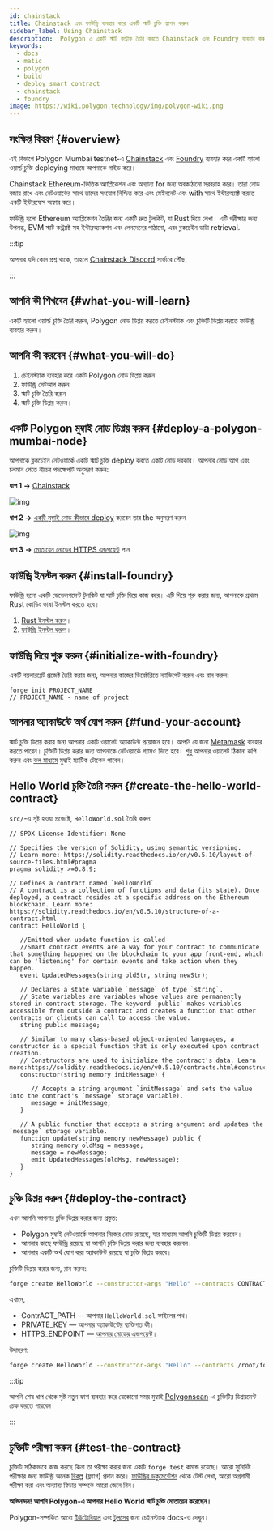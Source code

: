 ```yaml
---
id: chainstack
title: Chainstack এবং ফাউন্ড্রি ব্যবহার করে একটি স্মার্ট চুক্তি স্থাপন করুন
sidebar_label: Using Chainstack
description:  Polygon এ একটি স্মার্ট কন্ট্রাক তৈরি করতে Chainstack এবং Foundry ব্যবহার করুন
keywords:
  - docs
  - matic
  - polygon
  - build
  - deploy smart contract
  - chainstack
  - foundry
image: https://wiki.polygon.technology/img/polygon-wiki.png
---
```


## সংক্ষিপ্ত বিবরণ {#overview}

এই বিভাগে Polygon Mumbai testnet-এ [Chainstack](https://chainstack.com/build-better-with-polygon/) এবং [Foundry](https://github.com/gakonst/foundry/) ব্যবহার করে একটি হ্যালো ওয়ার্ল্ড চুক্তি deploying মাধ্যমে আপনাকে গাইড করে।

Chainstack Ethereum-ভিত্তিক অ্যাপ্লিকেশন এবং অন্যান্য for জন্য অবকাঠামো সরবরাহ করে। তারা নোড বজায় রাখে এবং নেটওয়ার্কের সাথে তাদের সংযোগ নিশ্চিত করে এবং মেইননেট এবং with সাথে ইন্টারঅ্যাক্ট করতে একটি ইন্টারফেস অফার করে।

ফাউন্ড্রি হলো Ethereum অ্যাপ্লিকেশন তৈরির জন্য একটি দ্রুত টুলকিট, যা Rust দিয়ে লেখা। এটি পরীক্ষার জন্য উপলব্ধ, EVM স্মার্ট কন্ট্র্যাক্ট সহ ইন্টারঅ্যাকশন এবং লেনদেনের পাঠানো, এবং ব্লকচেইন ডাটা retrieval.

:::tip

আপনার যদি কোন প্রশ্ন থাকে, তাহলে [<ins>Chainstack Discord</ins>](https://discord.com/invite/Cymtg2f7pX) সার্ভারে পৌঁছ.

:::

## আপনি কী শিখবেন {#what-you-will-learn}

একটি হ্যালো ওয়ার্ল্ড চুক্তি তৈরি করুন, Polygon নোড ডিপ্লয় করতে চেইনস্ট্যাক এবং চুক্তিটি ডিপ্লয় করতে ফাউন্ড্রি ব্যবহার করুন।

## আপনি কী করবেন {#what-you-will-do}

1. চেইনস্ট্যাক ব্যবহার করে একটি Polygon নোড ডিপ্লয় করুন
2. ফাউন্ড্রি সেটআপ করুন
3. স্মার্ট চুক্তি তৈরি করুন
4. স্মার্ট চুক্তি ডিপ্লয় করুন।

## একটি Polygon মুম্বাই নোড ডিপ্লয় করুন {#deploy-a-polygon-mumbai-node}

আপনাকে ব্লকচেইন নেটওয়ার্কে একটি স্মার্ট চুক্তি deploy  করতে একটি নোড দরকার। আপনার নোড আপ এবং চলমান পেতে নীচের পদক্ষেপটি অনুসরণ করুন:

**ধাপ 1 →** [Chainstack](https://console.chainstack.com/user/account/create)

![img](/img/chainstack/sign-up.png)

**ধাপ 2 →** [একটি মুম্বাই নোড কীভাবে deploy](https://docs.chainstack.com/platform/join-a-public-network#join-a-polygon-pos-network)  করবেন তার the অনুসরণ করুন

![img](/img/chainstack/join-network.png)

**ধাপ 3 →** [মোতায়েন নোডের HTTPS এন্ডপয়েন্ট](https://docs.chainstack.com/platform/view-node-access-and-credentials) পান

## ফাউন্ড্রি ইনস্টল করুন {#install-foundry}

ফাউন্ড্রি হলো একটি ডেভেলপমেন্ট টুলকিট যা স্মার্ট চুক্তি দিয়ে কাজ করে। এটি দিয়ে শুরু করার জন্য, আপনাকে প্রথমে Rust কোডিং ভাষা ইনস্টল করতে হবে।

1. [Rust ইনস্টল করুন](https://www.rust-lang.org/tools/install)।
1. [ফাউন্ড্রি ইনস্টল করুন](https://github.com/gakonst/foundry/)।

## ফাউন্ড্রি দিয়ে শুরু করুন {#initialize-with-foundry}

একটি বয়লারপ্লেট প্রজেক্ট তৈরি করার জন্য, আপনার কাজের ডিরেক্টরিতে ন্যাভিগেট করুন এবং রান করুন:

```
forge init PROJECT_NAME
// PROJECT_NAME - name of project
```

## আপনার অ্যাকাউন্টে অর্থ যোগ করুন {#fund-your-account}

স্মার্ট চুক্তি ডিপ্লয় করার জন্য আপনার একটি ওয়ালেট অ্যাকাউন্ট প্রয়োজন হবে। আপনি যে জন্য [Metamask](https://metamask.io/) ব্যবহার করতে পারেন। চুক্তিটি ডিপ্লয় করার জন্য আপনাকে নেটওয়ার্কে গ্যাসও দিতে হবে। শুধু আপনার ওয়ালেট ঠিকানা কপি করুন এবং [কল মাধ্যমে](https://faucet.polygon.technology/) মুম্বাই ম্যাটিক টোকেন পাবেন।

## Hello World চুক্তি তৈরি করুন {#create-the-hello-world-contract}

`src/`-এ সৃষ্ট হওয়া প্রজেক্টে, `HelloWorld.sol` তৈরি করুন:

```
// SPDX-License-Identifier: None

// Specifies the version of Solidity, using semantic versioning.
// Learn more: https://solidity.readthedocs.io/en/v0.5.10/layout-of-source-files.html#pragma
pragma solidity >=0.8.9;

// Defines a contract named `HelloWorld`.
// A contract is a collection of functions and data (its state). Once deployed, a contract resides at a specific address on the Ethereum blockchain. Learn more: https://solidity.readthedocs.io/en/v0.5.10/structure-of-a-contract.html
contract HelloWorld {

   //Emitted when update function is called
   //Smart contract events are a way for your contract to communicate that something happened on the blockchain to your app front-end, which can be 'listening' for certain events and take action when they happen.
   event UpdatedMessages(string oldStr, string newStr);

   // Declares a state variable `message` of type `string`.
   // State variables are variables whose values are permanently stored in contract storage. The keyword `public` makes variables accessible from outside a contract and creates a function that other contracts or clients can call to access the value.
   string public message;

   // Similar to many class-based object-oriented languages, a constructor is a special function that is only executed upon contract creation.
   // Constructors are used to initialize the contract's data. Learn more:https://solidity.readthedocs.io/en/v0.5.10/contracts.html#constructors
   constructor(string memory initMessage) {

      // Accepts a string argument `initMessage` and sets the value into the contract's `message` storage variable).
      message = initMessage;
   }

   // A public function that accepts a string argument and updates the `message` storage variable.
   function update(string memory newMessage) public {
      string memory oldMsg = message;
      message = newMessage;
      emit UpdatedMessages(oldMsg, newMessage);
   }
}
```

## চুক্তি ডিপ্লয় করুন {#deploy-the-contract}

এখন আপনি আপনার চুক্তি ডিপ্লয় করার জন্য প্রস্তুত:

* Polygon মুম্বাই নেটওয়ার্কে আপনার নিজের নোড রয়েছে, যার মাধ্যমে আপনি চুক্তিটি ডিপ্লয় করবেন।
* আপনার কাছে ফাউন্ড্রি রয়েছে যা আপনি চুক্তি ডিপ্লয় করার জন্য ব্যবহার করবেন।
* আপনার একটি অর্থ যোগ করা অ্যাকাউন্ট রয়েছে যা চুক্তি ডিপ্লয় করবে।

চুক্তিটি ডিপ্লয় করার জন্য, রান করুন:

```bash
forge create HelloWorld --constructor-args "Hello" --contracts CONTRACT_PATH --private-key PRIVATE_KEY --rpc-url HTTPS_ENDPOINT
```

এখানে,

* ContrACT_PATH — আপনার `HelloWorld.sol` ফাইলের পথ।
* PRIVATE_KEY — আপনার অ্যাকাউন্টের ব্যক্তিগত কী।
* HTTPS_ENDPOINT — [আপনার নোডের এন্ডপয়েন্ট](https://docs.chainstack.com/platform/view-node-access-and-credentials)।

উদাহরণ:

```sh
forge create HelloWorld --constructor-args "Hello" --contracts /root/foundry/src/HelloWorld.sol --private-key d8936f6eae35c73a14ea7c1aabb8d068e16889a7f516c8abc482ba4e1489f4cd --rpc-url https://nd-123-456-789.p2pify.com/3c6e0b8a9c15224a8228b9a98ca1531d
```

:::tip

আপনি শেষ ধাপ থেকে সৃষ্ট নতুন হ্যাশ ব্যবহার করে যেকোনো সময় মুম্বাই [<ins>Polygonscan</ins>](https://mumbai.polygonscan.com/)-এ চুক্তিটির ডিপ্লয়মেন্ট চেক করতে পারবেন।

:::

## চুক্তিটি পরীক্ষা করুন {#test-the-contract}

চুক্তিটি সঠিকভাবে কাজ করছে কিনা তা পরীক্ষা করার জন্য একটি `forge test` কমান্ড রয়েছে। আরো সুনির্দিষ্ট পরীক্ষার জন্য ফাউন্ড্রি অনেক [বিকল্প](https://book.getfoundry.sh/reference/forge/forge-test) (ফ্ল্যাগ) প্রদান করে। [ফাউন্ড্রির ডকুমেন্টেশন](https://book.getfoundry.sh/forge/tests) থেকে টেস্ট লেখা, আরো অগ্রগামী পরীক্ষা করা এবং অন্যান্য ফিচার সম্পর্কে আরো জেনে নিন।

**অভিনন্দন! আপনি Polygon-এ আপনার Hello World স্মার্ট চুক্তি মোতায়েন করেছেন।**

Polygon-সম্পর্কিত আরো [<ins>টিউটোরিয়াল</ins>](https://docs.chainstack.com/tutorials/polygon/) এবং [<ins> টুলসের</ins>](https://docs.chainstack.com/operations/polygon/tools) জন্য চেইনস্ট্যাক docs-ও দেখুন।
